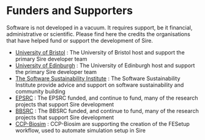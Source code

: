 # Funders and Supporters

Software is not developed in a vacuum. It requires support, 
be it financial, administrative or scientific. Please find here 
the credits the organisations that have helped fund or 
support the development of Sire.

* [University of Bristol](http://www.bristol.ac.uk/) : The University of Bristol host and support the primary Sire developer team
* [University of Edinburgh](http://www.ed.ac.uk/) : The University of Edinburgh host and support the primary Sire developer team
* [The Software Sustainability Institute](http://software.ac.uk/) : The Software Sustainability Institute provide advice and support on software sustainability and community building
* [EPSRC](http://www.epsrc.ac.uk/) : The EPSRC funded, and continue to fund, many of the research projects that support Sire development
* [BBSRC](http://www.bbsrc.ac.uk/) : The BBSRC funded, and continue to fund, many of the research projects that support Sire development 
* [CCP-Biosim](http://ccpbiosim.ac.uk/) : CCP-Biosim are supporting the creation of the FESetup workflow, used to automate simulation setup in Sire
